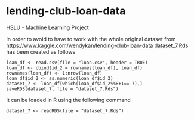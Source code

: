 # lending-club-loan-data
HSLU - Machine Learning Project


In order to avoid to have to work with the whole original dataset from https://www.kaggle.com/wendykan/lending-club-loan-data
dataset_7.Rds has been created as follows

```
loan_df <- read.csv(file = "loan.csv", header = TRUE)
loan_df <- cbind(id_2 = rownames(loan_df), loan_df)
rownames(loan_df) <- 1:nrow(loan_df)
loan_df$id_2 <- as.numeric(loan_df$id_2)
dataset_7 <- loan_df[which(loan_df$id_2%%8+1== 7),]
saveRDS(dataset_7, file = "dataset_7.Rds")

```

It can be loaded in R using the following command

```
dataset_7 <- readRDS(file = "dataset_7.Rds")
```
